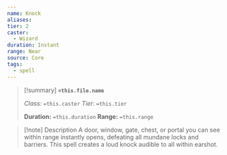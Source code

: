 ```yaml
---
name: Knock
aliases: 
tier: 2
caster:
  - Wizard
duration: Instant
range: Near
source: Core
tags:
  - spell
---
```


> [!summary] **`=this.file.name`**
> 
> *Class:* `=this.caster`
> *Tier:* `=this.tier`
> 
> **Duration:** `=this.duration`
> **Range:** `=this.range`

>[!note] Description
> A door, window, gate, chest, or portal you can see within range instantly opens, defeating all mundane locks and barriers. This spell creates a loud knock audible to all within earshot.